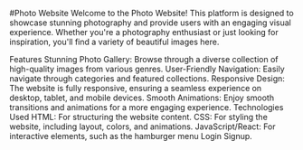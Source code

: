 #Photo Website
Welcome to the Photo Website! This platform is designed to showcase stunning photography and provide users with an engaging visual experience. Whether you're a photography enthusiast or just looking for inspiration, you'll find a variety of beautiful images here.

Features
Stunning Photo Gallery: Browse through a diverse collection of high-quality images from various genres.
User-Friendly Navigation: Easily navigate through categories and featured collections.
Responsive Design: The website is fully responsive, ensuring a seamless experience on desktop, tablet, and mobile devices.
Smooth Animations: Enjoy smooth transitions and animations for a more engaging experience.
Technologies Used
HTML: For structuring the website content.
CSS: For styling the website, including layout, colors, and animations.
JavaScript/React: For interactive elements, such as the hamburger menu Login Signup.

